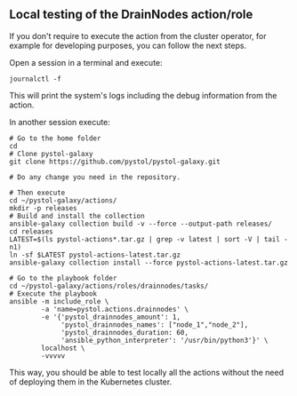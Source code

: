 ## Local testing of the DrainNodes action/role

If you don't require to execute the action from the
cluster operator, for example for developing purposes,
you can follow the next steps.

Open a session in a terminal and execute:

```
journalctl -f
```

This will print the system's logs including the debug information from the
action.

In another session execute:

```
# Go to the home folder
cd
# Clone pystol-galaxy
git clone https://github.com/pystol/pystol-galaxy.git

# Do any change you need in the repository.

# Then execute
cd ~/pystol-galaxy/actions/
mkdir -p releases
# Build and install the collection
ansible-galaxy collection build -v --force --output-path releases/
cd releases
LATEST=$(ls pystol-actions*.tar.gz | grep -v latest | sort -V | tail -n1)
ln -sf $LATEST pystol-actions-latest.tar.gz
ansible-galaxy collection install --force pystol-actions-latest.tar.gz

# Go to the playbook folder
cd ~/pystol-galaxy/actions/roles/drainnodes/tasks/
# Execute the playbook
ansible -m include_role \
        -a 'name=pystol.actions.drainnodes' \
        -e '{'pystol_drainnodes_amount': 1,
             'pystol_drainnodes_names': ["node_1","node_2"],
             'pystol_drainnodes_duration: 60,
             'ansible_python_interpreter': '/usr/bin/python3'}' \
        localhost \
        -vvvvv
```

This way, you should be able to test locally
all the actions without the need of deploying them
in the Kubernetes cluster.
